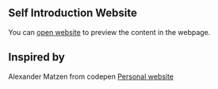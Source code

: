 ## Self Introduction Website

You can [open website](https://homenghsuan.github.io/my-personal-website/) to preview the content in the webpage.

## Inspired by 

Alexander Matzen from codepen [Personal website](https://codepen.io/amatzen/details/JdEpON)
